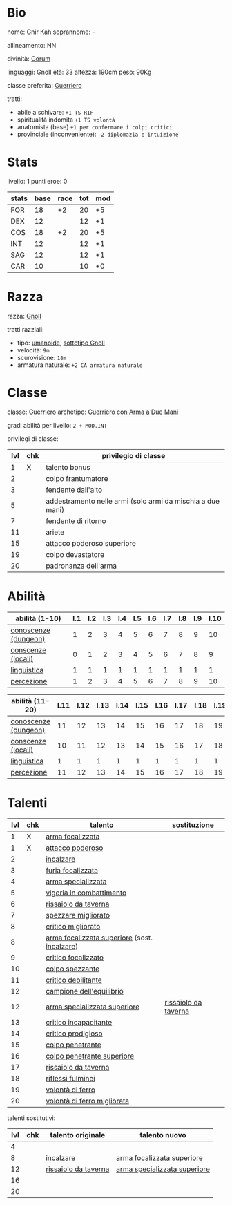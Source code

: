 # Bio

nome: Gnir Kah
soprannome: -

allineamento: NN

divinità: [Gorum](https://golarion.altervista.org/wiki/Gorum)

linguaggi: Gnoll
età: 33
altezza: 190cm
peso: 90Kg

classe preferita: [Guerriero](https://golarion.altervista.org/wiki/Guerriero)

tratti:
 - abile a schivare: `+1 TS RIF`
 - spiritualità indomita `+1 TS volontà`
 - anatomista (base) `+1 per confermare i colpi critici`
 - provinciale (inconveniente): `-2 diplomazia e intuizione`

# Stats

livello: 1
punti eroe: 0

| stats | base | race | tot | mod |
| ----- | ---- | ---- | --- | --- |
| FOR   | 18   | +2   | 20  | +5  |
| DEX   | 12   |      | 12  | +1  |
| COS   | 18   | +2   | 20  | +5  |
| INT   | 12   |      | 12  | +1  |
| SAG   | 12   |      | 12  | +1  |
| CAR   | 10   |      | 10  | +0  |

# Razza

razza: [Gnoll](https://golarion.altervista.org/wiki/Razze/Gnoll)

tratti razziali:
 - tipo: [umanoide](https://golarion.altervista.org/wiki/Tipo_Umanoide), [sottotipo Gnoll](https://golarion.altervista.org/wiki/Sottotipo_Gnoll)
 - velocità: `9m`
 - scurovisione: `18m`
 - armatura naturale: `+2 CA armatura naturale`

# Classe

classe: [Guerriero](https://golarion.altervista.org/wiki/Guerriero)
archetipo: [Guerriero con Arma a Due Mani](https://golarion.altervista.org/wiki/Guerriero/Archetipi#Guerriero_con_Arma_a_Due_Mani)

gradi abilità per livello: `2 + MOD.INT`

privilegi di classe:

| lvl | chk | privilegio di classe                                       |
| --- | --- | ---------------------------------------------------------- |
| 1   | X   | talento bonus                                              |
| 2   |     | colpo frantumatore                                         |
| 3   |     | fendente dall'alto                                         |
| 5   |     | addestramento nelle armi (solo armi da mischia a due mani) |
| 7   |     | fendente di ritorno                                        |
| 11  |     | ariete                                                     |
| 15  |     | attacco poderoso superiore                                 |
| 19  |     | colpo devastatore                                          |
| 20  |     | padronanza dell'arma                                       |

# Abilità

| abilità (1-10)                                                          | l.1 | l.2 | l.3 | l.4 | l.5 | l.6 | l.7 | l.8 | l.9 | l.10 |
| ----------------------------------------------------------------------- | --- | --- | --- | --- | --- | --- | --- | --- | --- | ---- |
| [conoscenze (dungeon)](https://golarion.altervista.org/wiki/Conoscenze) | 1   | 2   | 3   | 4   | 5   | 6   | 7   | 8   | 9   | 10   |
| [conscenze (locali)](https://golarion.altervista.org/wiki/Conoscenze)   | 0   | 1   | 2   | 3   | 4   | 5   | 6   | 7   | 8   | 9    |
| [linguistica](https://golarion.altervista.org/wiki/Linguistica)         | 1   | 1   | 1   | 1   | 1   | 1   | 1   | 1   | 1   | 1    |
| [percezione](https://golarion.altervista.org/wiki/Percezione)           | 1   | 2   | 3   | 4   | 5   | 6   | 7   | 8   | 9   | 10   |

| abilità (11-20)                                                         | l.11 | l.12 | l.13 | l.14 | l.15 | l.16 | l.17 | l.18 | l.19 | l.20 |
| ----------------------------------------------------------------------- | ---- | ---- | ---- | ---- | ---- | ---- | ---- | ---- | ---- | ---- |
| [conoscenze (dungeon)](https://golarion.altervista.org/wiki/Conoscenze) | 11   | 12   | 13   | 14   | 15   | 16   | 17   | 18   | 19   | 20   |
| [conscenze (locali)](https://golarion.altervista.org/wiki/Conoscenze)   | 10   | 11   | 12   | 13   | 14   | 15   | 16   | 17   | 18   | 19   |
| [linguistica](https://golarion.altervista.org/wiki/Linguistica)         | 1    | 1    | 1    | 1    | 1    | 1    | 1    | 1    | 1    | 1    |
| [percezione](https://golarion.altervista.org/wiki/Percezione)           | 11   | 12   | 13   | 14   | 15   | 16   | 17   | 18   | 19   | 20   |


# Talenti

| lvl | chk | talento                                                                                                                                                           | sostituzione                                                                      |
| --- | --- | ----------------------------------------------------------------------------------------------------------------------------------------------------------------- | --------------------------------------------------------------------------------- |
| 1   | X   | [arma focalizzata](https://golarion.altervista.org/wiki/Arma_Focalizzata)                                                                                         |                                                                                   |
| 1   | X   | [attacco poderoso](https://golarion.altervista.org/wiki/Attacco_Poderoso)                                                                                         |                                                                                   |
| 2   |     | [incalzare](https://golarion.altervista.org/wiki/Incalzare)                                                                                                       |                                                                                   |
| 3   |     | [furia focalizzata](https://golarion.altervista.org/wiki/Furia_Focalizzata)                                                                                       |                                                                                   |
| 4   |     | [arma specializzata](https://golarion.altervista.org/wiki/Arma_Specializzata)                                                                                     |                                                                                   |
| 5   |     | [vigoria in combattimento](https://golarion.altervista.org/wiki/Vigoria_in_Combattimento)                                                                         |                                                                                   |
| 6   |     | [rissaiolo da taverna](https://golarion.altervista.org/wiki/Rissaiolo_da_Taverna)                                                                                 |                                                                                   |
| 7   |     | [spezzare migliorato](https://golarion.altervista.org/wiki/Spezzare_Migliorato)                                                                                   |                                                                                   |
| 8   |     | [critico migliorato](https://golarion.altervista.org/wiki/Critico_Migliorato)                                                                                     |                                                                                   |
| 8   |     | [arma focalizzata superiore](https://golarion.altervista.org/wiki/Arma_Focalizzata_Superiore) (sost. [incalzare](https://golarion.altervista.org/wiki/Incalzare)) |                                                                                   |
| 9   |     | [critico focalizzato](https://golarion.altervista.org/wiki/Critico_Focalizzato)                                                                                   |                                                                                   |
| 10  |     | [colpo spezzante](https://golarion.altervista.org/wiki/Colpo_Spezzante)                                                                                           |                                                                                   |
| 11  |     | [critico debilitante](https://golarion.altervista.org/wiki/Critico_Debilitante)                                                                                   |                                                                                   |
| 12  |     | [campione dell'equilibrio](https://golarion.altervista.org/wiki/Campione_dell%27Equilibrio)                                                                       |                                                                                   |
| 12  |     | [arma specializzata superiore](https://golarion.altervista.org/wiki/Arma_Specializzata_Superiore)                                                                 | [rissaiolo da taverna](https://golarion.altervista.org/wiki/Rissaiolo_da_Taverna) |
| 13  |     | [critico incapacitante](https://golarion.altervista.org/wiki/Critico_Incapacitante)                                                                               |                                                                                   |
| 14  |     | [critico prodigioso](https://golarion.altervista.org/wiki/Critico_Prodigioso)                                                                                     |                                                                                   |
| 15  |     | [colpo penetrante](https://golarion.altervista.org/wiki/Colpo_Penetrante)                                                                                         |                                                                                   |
| 16  |     | [colpo penetrante superiore](https://golarion.altervista.org/wiki/Colpo_Penetrante_Superiore)                                                                     |                                                                                   |
| 17  |     | [rissaiolo da taverna](https://golarion.altervista.org/wiki/Rissaiolo_da_Taverna)                                                                                 |                                                                                   |
| 18  |     | [riflessi fulminei](https://golarion.altervista.org/wiki/Riflessi_Fulminei)                                                                                       |                                                                                   |
| 19  |     | [volontà di ferro](https://golarion.altervista.org/wiki/Volont%C3%A0_di_Ferro)                                                                                    |                                                                                   |
| 20  |     | [volontà di ferro migliorata](https://golarion.altervista.org/wiki/Volont%C3%A0_di_Ferro_Migliorata)                                                              |                                                                                   |

talenti sostitutivi:

| lvl | chk | talento originale                                                                 | talento nuovo                                                                                     |
| --- | --- | --------------------------------------------------------------------------------- | ------------------------------------------------------------------------------------------------- |
| 4   |     |                                                                                   |                                                                                                   |
| 8   |     | [incalzare](https://golarion.altervista.org/wiki/Incalzare)                       | [arma focalizzata superiore](https://golarion.altervista.org/wiki/Arma_Focalizzata_Superiore)     |
| 12  |     | [rissaiolo da taverna](https://golarion.altervista.org/wiki/Rissaiolo_da_Taverna) | [arma specializzata superiore](https://golarion.altervista.org/wiki/Arma_Specializzata_Superiore) |
| 16  |     |                                                                                   |                                                                                                   |
| 20  |     |                                                                                   |                                                                                                   |
